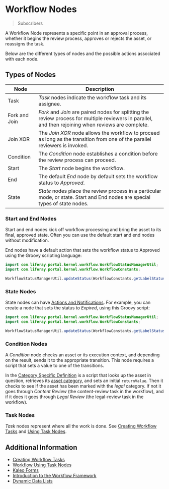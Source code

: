 # Workflow Nodes

> Subscribers

A Workflow Node represents a specific point in an approval process, whether it begins the review process, approves or rejects the asset, or reassigns the task.

Below are the different types of nodes and the possible actions associated with each node.

## Types of Nodes

| Node | Description |
| --- | --- |
| Task |_Task_ nodes indicate the workflow task and its assignee. |
| Fork and Join | _Fork_ and _Join_ are paired nodes for splitting the review process for multiple reviewers in parallel, and then rejoining when reviews are complete. |
| Join XOR| The _Join XOR_ node allows the workflow to proceed as long as the transition from one of the parallel reviewers is invoked. |
| Condition | The _Condition_ node establishes a condition before the review process can proceed. |
| Start | The _Start_ node begins the workflow. |
| End | The default _End_ node by default sets the workflow status to _Approved_. |
| State | _State_ nodes place the review process in a particular mode, or state. Start and End nodes are special types of state nodes. |

### Start and End Nodes

Start and end nodes kick off workflow processing and bring the asset to its final, approved state. Often you can use the default start and end nodes without modification. 

End nodes have a default action that sets the workflow status to Approved using the Groovy scripting language:

```java
import com.liferay.portal.kernel.workflow.WorkflowStatusManagerUtil;
import com.liferay.portal.kernel.workflow.WorkflowConstants;

WorkflowStatusManagerUtil.updateStatus(WorkflowConstants.getLabelStatus("approved"), workflowContext);
```

### State Nodes

State nodes can have [Actions and Notifications](./configuring-workflow-actions-and-notifications.md). For example, you can create a node that sets the status to _Expired_, using this Groovy script:

```java
import com.liferay.portal.kernel.workflow.WorkflowStatusManagerUtil;
import com.liferay.portal.kernel.workflow.WorkflowConstants;

WorkflowStatusManagerUtil.updateStatus(WorkflowConstants.getLabelStatus("expired"), workflowContext);
```

### Condition Nodes

A _Condition_ node checks an asset or its execution context, and depending on the result, sends it to the appropriate transition. This node requires a script that sets a value to one of the transitions.

In the [Category Specific Definition](../workflow-designer-overview/resources/category-specific-definition.xml) is a script that looks up the asset in question, retrieves its [asset category](../../../../content-authoring-and-management/tags-and-categories/defining-categories-and-vocabularies-for-content.md), and sets an initial `returnValue`. Then it checks to see if the asset has been marked with the *legal* category. If not it goes through *Content Review* (the content-review task in the workflow), and if it does it goes through *Legal Review* (the legal-review task in the workflow).

### Task Nodes

_Task_ nodes represent where all the work is done. See [Creating Workflow Tasks](./creating-workflow-tasks.md) and [Using Task Nodes](./assigning-task-nodes.md).

## Additional Information

* [Creating Workflow Tasks](./creating-workflow-tasks.md)
* [Workflow Using Task Nodes](./assigning-task-nodes.md)
* [Kaleo Forms](../../../forms/kaleo_forms.md)
* [Introduction to the Workflow Framework](https://help.liferay.com/hc/en-us/articles/360028727112-Introduction-to-The-Workflow-Framework)
* [Dynamic Data Lists](../../../forms/dynamic-data-lists/getting-started-with-dynamic-data-lists.md)
